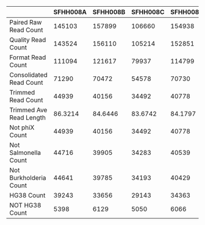 |    | SFHH008A | SFHH008B | SFHH008C | SFHH008D | SFHH008E | SFHH008F |
| --- | --- | --- | --- | --- | --- | --- |
| Paired Raw Read Count | 145103 | 157899 | 106660 | 154938 | 171398 | 225802 |
| Quality Read Count | 143524 | 156110 | 105214 | 152851 | 169087 | 221591 |
| Format Read Count | 111094 | 121617 | 79937 | 114799 | 128701 | 172487 |
| Consolidated Read Count | 71290 | 70472 | 54578 | 70730 | 71723 | 38233 |
| Trimmed Read Count | 44939 | 40156 | 34492 | 40778 | 38412 | 5500 |
| Trimmed Ave Read Length | 86.3214 | 84.6446 | 83.6742 | 84.1797 | 82.0609 | 55.4096 |
| Not phiX Count | 44939 | 40156 | 34492 | 40778 | 38412 | 5500 |
| Not Salmonella Count | 44716 | 39905 | 34283 | 40539 | 38081 | 5228 |
| Not Burkholderia Count | 44641 | 39785 | 34193 | 40429 | 37946 | 5105 |
| HG38 Count | 39243 | 33656 | 29143 | 34363 | 31159 | 97 |
| NOT HG38 Count | 5398 | 6129 | 5050 | 6066 | 6787 | 5008 |
